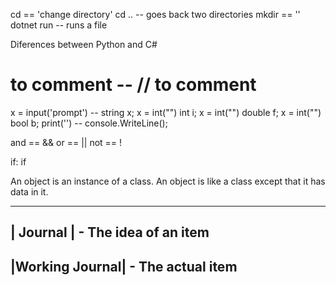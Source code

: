 cd == 'change directory'
cd .. -- goes back two directories
mkdir == '' <allows you to create an new file in the terminal>
dotnet run -- runs a file


Diferences between Python and C#
# to comment          --       // to comment
x = input('prompt')   --       string x; 
x = int("")                               int i;
x = int("")                               double f;
x = int("")                               bool b;
print('')             --       console.WriteLine();

and == &&
or  == ||
not == !

if: if 

An object is an instance of a class. An object is like a class except that it has data in it.

 ---------------
|   Journal     | - The idea of an item
 ---------------
|Working Journal| - The actual item
 ---------------